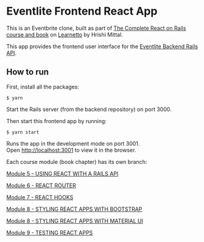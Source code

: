 # Eventlite Frontend React App

This is an Eventbrite clone, built as part of [The Complete React on Rails course and book](https://learnetto.com/users/hrishio/courses/react-rails-course) on [Learnetto](https://learnetto.com) by Hrishi Mittal.

This app provides the frontend user interface for the [Eventlite Backend Rails API](https://github.com/learnetto/eventlite/tree/rails-api).

## How to run

First, install all the packages:

```
$ yarn
```

Start the Rails server (from the backend repository) on port 3000.

Then start this frontend app by running:

```
$ yarn start
```

Runs the app in the development mode on port 3001.<br />
Open [http://localhost:3001](http://localhost:3001) to view it in the browser.


Each course module (book chapter) has its own branch:

[Module 5 - USING REACT WITH A RAILS API](https://github.com/learnetto/eventlite-frontend/tree/module5-react-with-rails-api)

[Module 6 - REACT ROUTER ](https://github.com/learnetto/eventlite-frontend/tree/module6-react-router)

[Module 7 - REACT HOOKS](https://github.com/learnetto/eventlite-frontend/tree/module7-react-hooks)

[Module 8 - STYLING REACT APPS WITH BOOTSTRAP](https://github.com/learnetto/eventlite-frontend/tree/module8-bootstrap)

[Module 8 - STYLING REACT APPS WITH MATERIAL UI](https://github.com/learnetto/eventlite-frontend/tree/module8-materialui)

[Module 9 - TESTING REACT APPS](https://github.com/learnetto/eventlite-frontend/tree/module9-testing)
